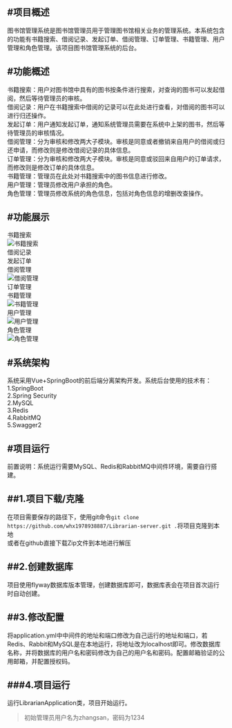#项目概述  
---
图书馆管理系统是图书馆管理员用于管理图书馆相关业务的管理系统。本系统包含的功能有书籍搜索、借阅记录、发起订单、借阅管理、订单管理、书籍管理、用户管理和角色管理。该项目图书馆管理系统的后台。 

#功能概述  
---
书籍搜索：用户对图书馆中具有的图书按条件进行搜索，对查询的图书可以发起借阅，然后等待管理员的审核。  
借阅记录：用户在书籍搜索中借阅的记录可以在此处进行查看，对借阅的图书可以进行归还操作。  
发起订单：用户通知发起订单，通知系统管理员需要在系统中上架的图书，然后等待管理员的审核情况。  
借阅管理：分为审核和修改两大子模块。审核是同意或者撤销来自用户的借阅或归还申请，而修改则是修改借阅记录的具体信息。  
订单管理：分为审核和修改两大子模块。审核是同意或驳回来自用户的订单请求，而修改则是修改订单的具体信息。  
书籍管理：管理员在此处对书籍搜索中的图书信息进行修改。  
用户管理：管理员修改用户承担的角色。  
角色管理：管理员修改系统的角色信息，包括对角色信息的增删改查操作。  

#功能展示
---
书籍搜索  
![书籍搜索](https://github.com/whx1978938887/WhxFigure/blob/master/librarian/bookSearch.png)  
借阅记录  
发起订单  
借阅管理  
![借阅管理](https://github.com/whx1978938887/WhxFigure/blob/master/librarian/borrowManage.png)  
订单管理  
书籍管理  
![书籍管理](https://github.com/whx1978938887/WhxFigure/blob/master/librarian/bookManage.png)  
用户管理  
![用户管理](https://github.com/whx1978938887/WhxFigure/blob/master/librarian/userManage.png)  
角色管理  
![角色管理](https://github.com/whx1978938887/WhxFigure/blob/master/librarian/roleManage.png)

#系统架构
---
系统采用Vue+SpringBoot的前后端分离架构开发。系统后台使用的技术有：  
1.SpringBoot  
2.Spring Security  
2.MySQL  
3.Redis  
4.RabbitMQ  
5.Swagger2  

#项目运行
---
前置说明：系统运行需要MySQL、Redis和RabbitMQ中间件环境，需要自行搭建。

##1.项目下载/克隆
---
在项目需要保存的路径下，使用git命令`git clone https://github.com/whx1978938887/Librarian-server.git .`将项目克隆到本地  
或者在github直接下载Zip文件到本地进行解压   

##2.创建数据库
---
项目使用flyway数据库版本管理，创建数据库即可，数据库表会在项目首次运行时自动创建。

##3.修改配置
---
将application.yml中中间件的地址和端口修改为自己运行的地址和端口，若Redis、Rabbit和MySQL是在本地运行，将地址改为localhost即可。修改数据库名称，并将数据库的用户名和密码修改为自己的用户名和密码。配置邮箱验证的公用邮箱，并配置授权码。

###4.项目运行
---
运行LibrarianApplication类，项目开始运行。

> 初始管理员用户名为zhangsan，密码为1234